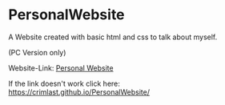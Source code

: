 # PersonalWebsite
A Website created with basic html and css to talk about myself.

(PC Version only)

Website-Link: [Personal Website](https://crimlast.github.io/PersonalWebsite/)

If the link doesn't work click here: https://crimlast.github.io/PersonalWebsite/
